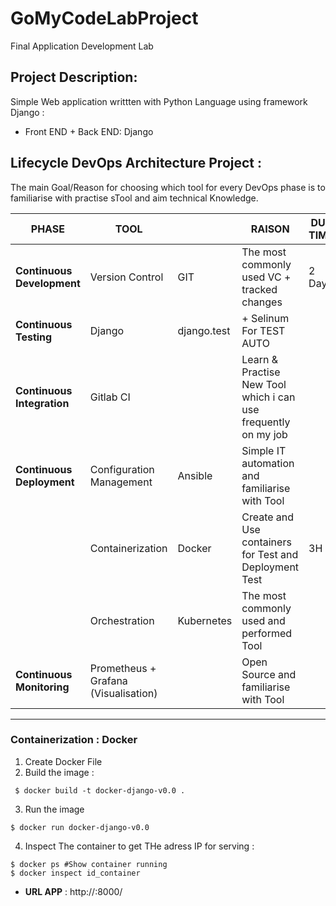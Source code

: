 # GoMyCodeLabProject
Final Application Development Lab

## Project Description: 
Simple Web application writtten with Python Language using framework Django :
* Front END + Back END: Django
 
## Lifecycle DevOps Architecture Project :
 
The main Goal/Reason for choosing which tool for every DevOps phase is to familiarise with practise sTool and aim technical Knowledge. 


| PHASE   | TOOL || RAISON  | DUE TIME  |
| ------------- | -------------|-------------|------------- | ------------- |
| **Continuous Development**  | Version Control |  GIT  | The most commonly used VC + tracked changes  | 2 Days  |
| **Continuous Testing**      | Django | django.test  | + Selinum For TEST AUTO  |
| **Continuous Integration**  |  Gitlab CI  || Learn & Practise New Tool which i can use frequently on my job  |   |
| **Continuous Deployment**	  | Configuration Management  | Ansible  |  Simple IT automation and familiarise with Tool   |
|                             | Containerization  | Docker  | Create and Use containers for Test and Deployment Test   | 3H  |
|                             | Orchestration  | Kubernetes  | The most commonly used and performed Tool   |
| **Continuous Monitoring**	  | Prometheus + Grafana (Visualisation)  || Open Source  and familiarise with Tool  |    |

------------------------------------------------------------------------------

### Containerization : Docker
1. Create Docker File
2. Build the image :

```
 $ docker build -t docker-django-v0.0 .
```

3.  Run the image 

```
$ docker run docker-django-v0.0
```

4. Inspect The container to get THe adress IP for serving :

```
$ docker ps #Show container running
$ docker inspect id_container
```

* **URL APP** : http://<ip>:8000/

